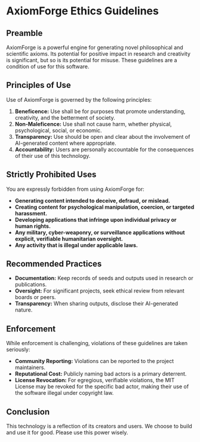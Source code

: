 # AxiomForge Ethics Guidelines

## Preamble

AxiomForge is a powerful engine for generating novel philosophical and scientific axioms. Its potential for positive impact in research and creativity is significant, but so is its potential for misuse. These guidelines are a condition of use for this software.

## Principles of Use

Use of AxiomForge is governed by the following principles:

1.  **Beneficence:** Use shall be for purposes that promote understanding, creativity, and the betterment of society.
2.  **Non-Maleficence:** Use shall not cause harm, whether physical, psychological, social, or economic.
3.  **Transparency:** Use should be open and clear about the involvement of AI-generated content where appropriate.
4.  **Accountability:** Users are personally accountable for the consequences of their use of this technology.

## Strictly Prohibited Uses

You are expressly forbidden from using AxiomForge for:

*   **Generating content intended to deceive, defraud, or mislead.**
*   **Creating content for psychological manipulation, coercion, or targeted harassment.**
*   **Developing applications that infringe upon individual privacy or human rights.**
*   **Any military, cyber-weaponry, or surveillance applications without explicit, verifiable humanitarian oversight.**
*   **Any activity that is illegal under applicable laws.**

## Recommended Practices

*   **Documentation:** Keep records of seeds and outputs used in research or publications.
*   **Oversight:** For significant projects, seek ethical review from relevant boards or peers.
*   **Transparency:** When sharing outputs, disclose their AI-generated nature.

## Enforcement

While enforcement is challenging, violations of these guidelines are taken seriously:
*   **Community Reporting:** Violations can be reported to the project maintainers.
*   **Reputational Cost:** Publicly naming bad actors is a primary deterrent.
*   **License Revocation:** For egregious, verifiable violations, the MIT License may be revoked for the specific bad actor, making their use of the software illegal under copyright law.

## Conclusion

This technology is a reflection of its creators and users. We choose to build and use it for good. Please use this power wisely.

